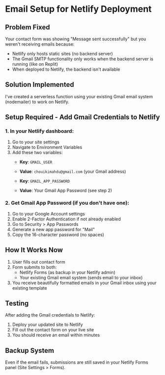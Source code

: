 # Email Setup for Netlify Deployment

## Problem Fixed
Your contact form was showing "Message sent successfully" but you weren't receiving emails because:
- Netlify only hosts static sites (no backend server)
- The Gmail SMTP functionality only works when the backend server is running (like on Replit)
- When deployed to Netlify, the backend isn't available

## Solution Implemented
I've created a serverless function using your existing Gmail email system (nodemailer) to work on Netlify.

## Setup Required - Add Gmail Credentials to Netlify

### 1. In your Netlify dashboard:
1. Go to your site settings
2. Navigate to Environment Variables
3. Add these two variables:
   - **Key**: `GMAIL_USER`
   - **Value**: `chouikimahdu@gmail.com` (your Gmail address)
   
   - **Key**: `GMAIL_APP_PASSWORD`
   - **Value**: Your Gmail App Password (see step 2)

### 2. Get Gmail App Password (if you don't have one):
1. Go to your Google Account settings
2. Enable 2-Factor Authentication if not already enabled
3. Go to Security > App Passwords
4. Generate a new app password for "Mail"
5. Copy the 16-character password (no spaces)

## How It Works Now
1. User fills out contact form
2. Form submits to both:
   - Netlify Forms (as backup in your Netlify admin)
   - Your existing Gmail email system (sends email to your inbox)
3. You receive beautifully formatted emails in your Gmail inbox using your existing template

## Testing
After adding the Gmail credentials to Netlify:
1. Deploy your updated site to Netlify
2. Fill out the contact form on your live site
3. You should receive an email within minutes

## Backup System
Even if the email fails, submissions are still saved in your Netlify Forms panel (Site Settings > Forms).